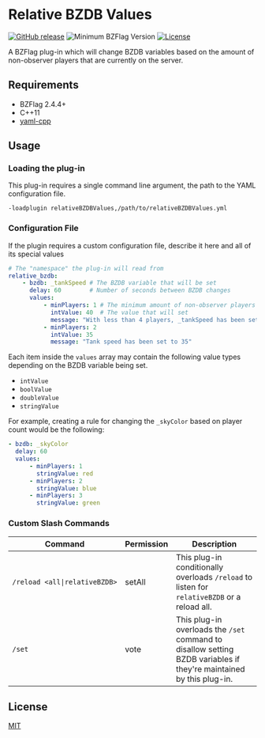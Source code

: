 # Relative BZDB Values

[![GitHub release](https://img.shields.io/github/release/allejo/relativeBZDBValues.svg)](https://github.com/allejo/relativeBZDBValues/releases/latest)
![Minimum BZFlag Version](https://img.shields.io/badge/BZFlag-v2.4.4+-blue.svg)
[![License](https://img.shields.io/github/license/allejo/relativeBZDBValues.svg)](LICENSE.md)

A BZFlag plug-in which will change BZDB variables based on the amount of non-observer players that are currently on the server.

## Requirements

- BZFlag 2.4.4+
- C++11
- [yaml-cpp](https://github.com/jbeder/yaml-cpp/)

## Usage

### Loading the plug-in

This plug-in requires a single command line argument, the path to the YAML configuration file.

```
-loadplugin relativeBZDBValues,/path/to/relativeBZDBValues.yml
```

### Configuration File

If the plugin requires a custom configuration file, describe it here and all of its special values

```yaml
# The "namespace" the plug-in will read from
relative_bzdb:
    - bzdb: _tankSpeed # The BZDB variable that will be set
      delay: 60        # Number of seconds between BZDB changes
      values:
          - minPlayers: 1 # The minimum amount of non-observer players needed for this condition to apply
            intValue: 40  # The value that will set
            message: "With less than 4 players, _tankSpeed has been set 40" # (Optional) Message to announce changes
          - minPlayers: 2
            intValue: 35
            message: "Tank speed has been set to 35"
```

Each item inside the `values` array may contain the following value types depending on the BZDB variable being set.

- `intValue`
- `boolValue`
- `doubleValue`
- `stringValue`

For example, creating a rule for changing the `_skyColor` based on player count would be the following:

```yaml
- bzdb: _skyColor
  delay: 60
  values:
      - minPlayers: 1
        stringValue: red
      - minPlayers: 2
        stringValue: blue
      - minPlayers: 3
        stringValue: green
```

### Custom Slash Commands

| Command | Permission | Description |
| ------- | ---------- | ----------- |
| <code>/reload&nbsp;<all\|relativeBZDB></code> | setAll | This plug-in conditionally overloads `/reload` to listen for `relativeBZDB` or a reload all. |
| `/set` | vote | This plug-in overloads the `/set` command to disallow setting BZDB variables if they're maintained by this plug-in. |

## License

[MIT](LICENSE.md)

